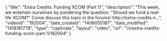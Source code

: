 {
    "title": "Extra Credits: Funding XCOM (Part 1)",
    "description": "This week, we entertain ourselves by pondering the question: \"Should we fund a real-life XCOM?\" Come discuss this topic in the forums! http:\/\/extra-credits.n...",
    "videoid": "192004",
    "date_created": "1406055187",
    "date_modified": "1418181778",
    "type": "captivate",
    "layout": "video",
    "url": "\/v\/extra-credits-funding-xcom-part-1\/192004"
}